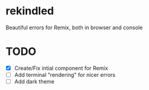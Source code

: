 # rekindled
Beautiful errors for Remix, both in browser and console

# TODO

- [x] Create/Fix intial component for Remix
- [ ] Add terminal "rendering" for nicer errors
- [ ] Add dark theme
